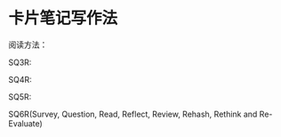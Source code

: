 # 卡片笔记写作法

阅读方法：

SQ3R:

SQ4R:

SQ5R:

SQ6R(Survey, Question, Read, Reflect, Review, Rehash, Rethink and Re-Evaluate)


